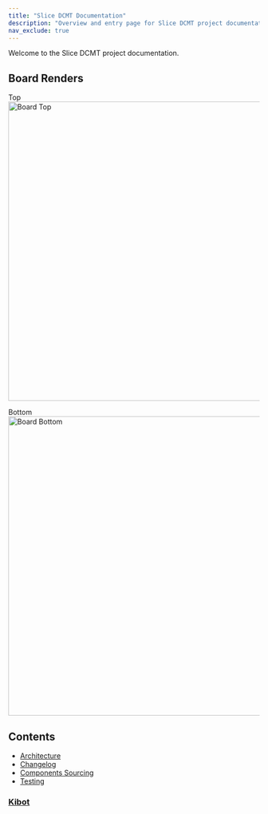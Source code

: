 ```yaml
---
title: "Slice DCMT Documentation"
description: "Overview and entry page for Slice DCMT project documentation."
nav_exclude: true
---
```


Welcome to the Slice DCMT project documentation.

## Board Renders

Top
<img src="{{ '/assets/boards/board_top.png' | relative_url }}" alt="Board Top" width="600">

Bottom
<img src="{{ '/assets/boards/board_bottom.png' | relative_url }}" alt="Board Bottom" width="600">

## Contents

- [Architecture](architecture.md)
- [Changelog](changelog.md)
- [Components Sourcing](components_sourcing.md)
- [Testing](testing.md)

### [Kibot](kibot)
